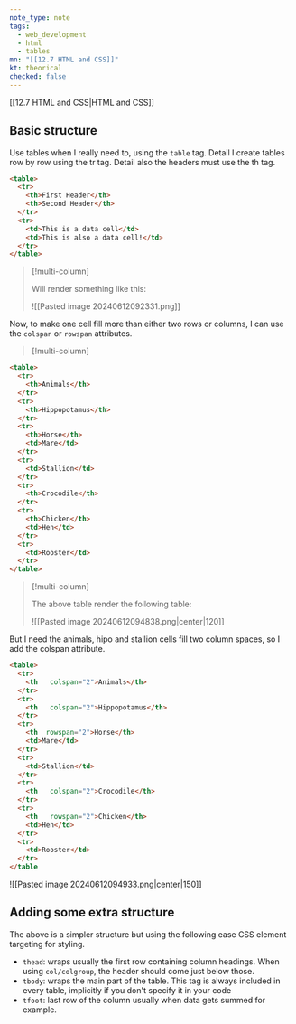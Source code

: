 ```yaml
---
note_type: note
tags:
  - web_development
  - html
  - tables
mn: "[[12.7 HTML and CSS]]"
kt: theorical
checked: false
---
```

[[12.7 HTML and CSS|HTML and CSS]]

## Basic structure

Use tables when I really need to, using the `table` tag. Detail I create tables row by row using the tr tag. Detail also the headers must use the th tag. 

```HTML
<table>
  <tr>
    <th>First Header</th>
    <th>Second Header</th>
  </tr>
  <tr>
    <td>This is a data cell</td>
    <td>This is also a data cell!</td>
  </tr>
</table>
```

>[!multi-column]
>
>Will render something like this:
>
>![[Pasted image 20240612092331.png]]

Now, to make one cell fill more than either two rows or columns, I can use the `colspan` or `rowspan` attributes. 

>[!multi-column]
>
```HTML
<table>
  <tr>
    <th>Animals</th>
  </tr>
  <tr>
    <th>Hippopotamus</th>
  </tr>
  <tr>
    <th>Horse</th>
    <td>Mare</td>
  </tr>
  <tr>
    <td>Stallion</td>
  </tr>
  <tr>
    <th>Crocodile</th>
  </tr>
  <tr>
    <th>Chicken</th>
    <td>Hen</td>
  </tr>
  <tr>
    <td>Rooster</td>
  </tr>
</table>

```

>[!multi-column]
>
>The above table render the following table:
>
>![[Pasted image 20240612094838.png|center|120]]


But I need the animals, hipo and stallion cells fill two column spaces, so I add the colspan attribute.

```HTML
<table>
  <tr>
    <th   colspan="2">Animals</th>
  </tr>
  <tr>
    <th   colspan="2">Hippopotamus</th>
  </tr>
  <tr>
    <th  rowspan="2">Horse</th>
    <td>Mare</td>
  </tr>
  <tr>
    <td>Stallion</td>
  </tr>
  <tr>
    <th   colspan="2">Crocodile</th>
  </tr>
  <tr>
    <th   rowspan="2">Chicken</th>
    <td>Hen</td>
  </tr>
  <tr>
    <td>Rooster</td>
  </tr>
</table
```

![[Pasted image 20240612094933.png|center|150]]


## Adding some extra structure
The above is a simpler structure but using the following ease CSS element targeting for styling.

- `thead`: wraps usually the first row containing column headings. When using `col/colgroup`, the header should come just below those. 
- `tbody`: wraps the main part of the table. This tag is always included in every table, implicitly if you don't specify it in your code
- `tfoot`: last row of the column usually when data gets summed for example. 